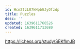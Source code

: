 ```yaml
---
id: Hcn2tzL07kHpbGJyOfzdp
title: Puzzles
desc: ''
updated: 1639611766526
created: 1639611713680
---
```


https://lichess.org/study/SEKflmJB
